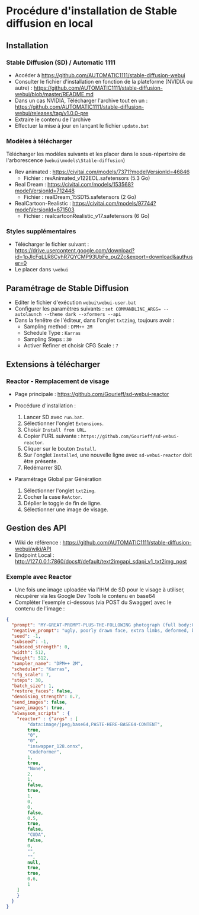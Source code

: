 # Procédure d'installation de Stable diffusion en local

## Installation

### Stable Diffusion (SD) / Automatic 1111

- Accéder à https://github.com/AUTOMATIC1111/stable-diffusion-webui
- Consulter le fichier d'installation en fonction de la plateforme (NVIDIA ou autre) : https://github.com/AUTOMATIC1111/stable-diffusion-webui/blob/master/README.md
- Dans un cas NVIDIA, Télécharger l'archive tout en un : https://github.com/AUTOMATIC1111/stable-diffusion-webui/releases/tag/v1.0.0-pre
- Extraire le contenu de l'archive
- Effectuer la mise à jour en lançant le fichier `update.bat`

### Modèles à télécharger

Télécharger les modèles suivants et les placer dans le sous-répertoire de l'arborescence (`webui\models\Stable-diffusion`)

- Rev animated : https://civitai.com/models/7371?modelVersionId=46846
	- Fichier : revAnimated_v122EOL.safetensors (5.3 Go)
- Real Dream : https://civitai.com/models/153568?modelVersionId=712448
	- Fichier : realDream_15SD15.safetensors (2 Go)
- RealCartoon-Realistic	: https://civitai.com/models/97744?modelVersionId=671503
	- Fichier : realcartoonRealistic_v17.safetensors (6 Go)

### Styles supplémentaires

- Télécharger le fichier suivant : https://drive.usercontent.google.com/download?id=1pJIcFqLLR8CyhR7QYCMP93UbFe_pu2Zc&export=download&authuser=0
- Le placer dans `\webui`

## Paramétrage de Stable Diffusion

- Editer le fichier d'exécution `webui\webui-user.bat`
- Configurer les paramètres suivants : `set COMMANDLINE_ARGS= --autolaunch --theme dark --xformers --api`
- Dans la fenêtre de l'éditeur, dans l'onglet `txt2img`, toujours avoir : 
  - Sampling method : `DPM++ 2M`
  - Schedule Type : `Karras`
  - Sampling Steps : `30`
  - Activer Refiner et choisir CFG Scale : `7`
	
## Extensions à télécharger 

### Reactor - Remplacement de visage
- Page principale : https://github.com/Gourieff/sd-webui-reactor

- Procédure d'installation :
  1. Lancer SD avec `run.bat`.
  1. Sélectionner l'onglet `Extensions`.
  1. Choisir `Install from URL`.
  1. Copier l'URL suivante : `https://github.com/Gourieff/sd-webui-reactor`.
  1. Cliquer sur le bouton `Install`.
  1. Sur l'onglet `Installed`, une nouvelle ligne avec `sd-webui-reactor` doit être présente.
  1. Redémarrer SD.
  
- Paramétrage Global par Génération
  1. Sélectionner l'onglet `txt2img`.
  1. Cocher la case `ReActor`.
  1. Déplier le toggle de fin de ligne.
  1. Sélectionner une image de visage.

## Gestion des API 
- Wiki de référence : https://github.com/AUTOMATIC1111/stable-diffusion-webui/wiki/API
- Endpoint Local : http://127.0.0.1:7860/docs#/default/text2imgapi_sdapi_v1_txt2img_post

### Exemple avec Reactor 
- Une fois une image uploadée via l'IHM de SD pour le visage à utiliser, récupérer via les Google Dev Tools le contenu en base64
- Compléter l'exemple ci-dessous (via POST du Swagger) avec le contenu de l'image :
```json
{
  "prompt": "MY-GREAT-PROMPT-PLUS-THE-FOLLOWING photograph (full body:0.6) (portrait:0.7) no crop, cinematic lighting, golden ratio, perfect composition, sharp focus on closeup, masterpiece, cinematic, 4k, high quality, (photorealistic:1.1)",
  "negative_prompt": "ugly, poorly drawn face, extra limbs, deformed, blurry, nude",
  "seed": -1,
  "subseed": -1,
  "subseed_strength": 0,
  "width": 512, 
  "height": 512,
  "sampler_name": "DPM++ 2M",
  "scheduler": "Karras",
  "cfg_scale": 7,
  "steps": 30,
  "batch_size": 1,
  "restore_faces": false,
  "denoising_strength": 0.7,
  "send_images": false,
  "save_images": true,
  "alwayson_scripts" : {
	"reactor" : {"args" : [
		"data:image/jpeg;base64,PASTE-HERE-BASE64-CONTENT", 
		true, 
		"0", 
		"0",
		"inswapper_128.onnx",
		"CodeFormer",
		1,
		true,
		"None",
		2,
		1,
		false,
		true,
		1,
		0,
		0,
		false,
		0.5,
		true,
		false,
		"CUDA",
		false,
		0,
		"",
		"",
		null,
		true,
		true,
		0.6,
		1
	]
	}
  }
}
```

